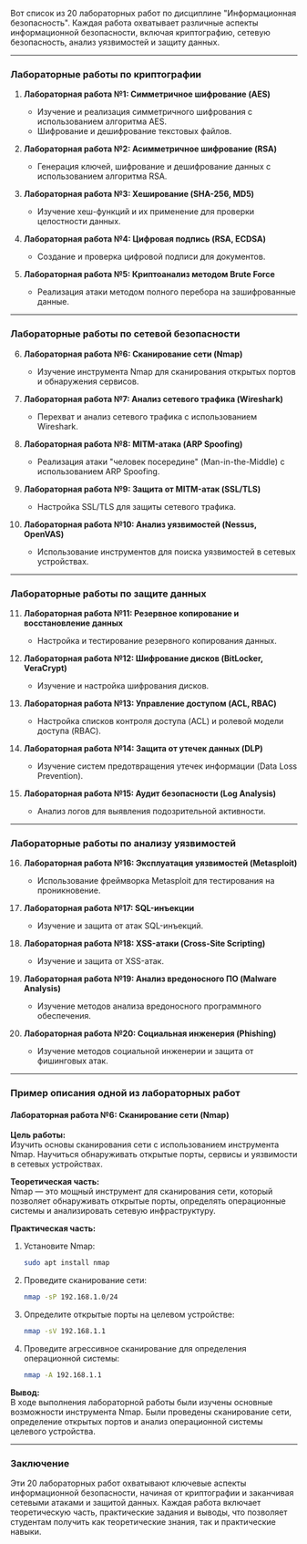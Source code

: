 Вот список из 20 лабораторных работ по дисциплине "Информационная безопасность". Каждая работа охватывает различные аспекты информационной безопасности, включая криптографию, сетевую безопасность, анализ уязвимостей и защиту данных.

---

### **Лабораторные работы по криптографии**

1. **Лабораторная работа №1: Симметричное шифрование (AES)**  
   - Изучение и реализация симметричного шифрования с использованием алгоритма AES.
   - Шифрование и дешифрование текстовых файлов.

2. **Лабораторная работа №2: Асимметричное шифрование (RSA)**  
   - Генерация ключей, шифрование и дешифрование данных с использованием алгоритма RSA.

3. **Лабораторная работа №3: Хеширование (SHA-256, MD5)**  
   - Изучение хеш-функций и их применение для проверки целостности данных.

4. **Лабораторная работа №4: Цифровая подпись (RSA, ECDSA)**  
   - Создание и проверка цифровой подписи для документов.

5. **Лабораторная работа №5: Криптоанализ методом Brute Force**  
   - Реализация атаки методом полного перебора на зашифрованные данные.

---

### **Лабораторные работы по сетевой безопасности**

6. **Лабораторная работа №6: Сканирование сети (Nmap)**  
   - Изучение инструмента Nmap для сканирования открытых портов и обнаружения сервисов.

7. **Лабораторная работа №7: Анализ сетевого трафика (Wireshark)**  
   - Перехват и анализ сетевого трафика с использованием Wireshark.

8. **Лабораторная работа №8: MITM-атака (ARP Spoofing)**  
   - Реализация атаки "человек посередине" (Man-in-the-Middle) с использованием ARP Spoofing.

9. **Лабораторная работа №9: Защита от MITM-атак (SSL/TLS)**  
   - Настройка SSL/TLS для защиты сетевого трафика.

10. **Лабораторная работа №10: Анализ уязвимостей (Nessus, OpenVAS)**  
    - Использование инструментов для поиска уязвимостей в сетевых устройствах.

---

### **Лабораторные работы по защите данных**

11. **Лабораторная работа №11: Резервное копирование и восстановление данных**  
    - Настройка и тестирование резервного копирования данных.

12. **Лабораторная работа №12: Шифрование дисков (BitLocker, VeraCrypt)**  
    - Изучение и настройка шифрования дисков.

13. **Лабораторная работа №13: Управление доступом (ACL, RBAC)**  
    - Настройка списков контроля доступа (ACL) и ролевой модели доступа (RBAC).

14. **Лабораторная работа №14: Защита от утечек данных (DLP)**  
    - Изучение систем предотвращения утечек информации (Data Loss Prevention).

15. **Лабораторная работа №15: Аудит безопасности (Log Analysis)**  
    - Анализ логов для выявления подозрительной активности.

---

### **Лабораторные работы по анализу уязвимостей**

16. **Лабораторная работа №16: Эксплуатация уязвимостей (Metasploit)**  
    - Использование фреймворка Metasploit для тестирования на проникновение.

17. **Лабораторная работа №17: SQL-инъекции**  
    - Изучение и защита от атак SQL-инъекций.

18. **Лабораторная работа №18: XSS-атаки (Cross-Site Scripting)**  
    - Изучение и защита от XSS-атак.

19. **Лабораторная работа №19: Анализ вредоносного ПО (Malware Analysis)**  
    - Изучение методов анализа вредоносного программного обеспечения.

20. **Лабораторная работа №20: Социальная инженерия (Phishing)**  
    - Изучение методов социальной инженерии и защита от фишинговых атак.

---

### **Пример описания одной из лабораторных работ**

#### **Лабораторная работа №6: Сканирование сети (Nmap)**

**Цель работы:**  
Изучить основы сканирования сети с использованием инструмента Nmap. Научиться обнаруживать открытые порты, сервисы и уязвимости в сетевых устройствах.

**Теоретическая часть:**  
Nmap — это мощный инструмент для сканирования сети, который позволяет обнаруживать открытые порты, определять операционные системы и анализировать сетевую инфраструктуру.

**Практическая часть:**

1. Установите Nmap:
   ```bash
   sudo apt install nmap
   ```

2. Проведите сканирование сети:
   ```bash
   nmap -sP 192.168.1.0/24
   ```

3. Определите открытые порты на целевом устройстве:
   ```bash
   nmap -sV 192.168.1.1
   ```

4. Проведите агрессивное сканирование для определения операционной системы:
   ```bash
   nmap -A 192.168.1.1
   ```

**Вывод:**  
В ходе выполнения лабораторной работы были изучены основные возможности инструмента Nmap. Были проведены сканирование сети, определение открытых портов и анализ операционной системы целевого устройства.

---

### **Заключение**
Эти 20 лабораторных работ охватывают ключевые аспекты информационной безопасности, начиная от криптографии и заканчивая сетевыми атаками и защитой данных. Каждая работа включает теоретическую часть, практические задания и выводы, что позволяет студентам получить как теоретические знания, так и практические навыки.